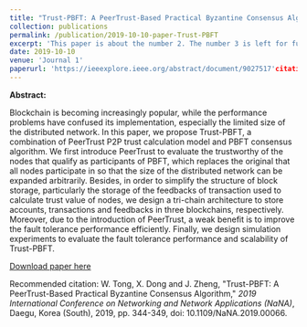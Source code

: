 ```yaml
---
title: "Trust-PBFT: A PeerTrust-Based Practical Byzantine Consensus Algorithm"
collection: publications
permalink: /publication/2019-10-10-paper-Trust-PBFT
excerpt: 'This paper is about the number 2. The number 3 is left for future work.'
date: 2019-10-10
venue: 'Journal 1'
paperurl: 'https://ieeexplore.ieee.org/abstract/document/9027517'citation: 'W. Tong, X. Dong and J. Zheng, "Trust-PBFT: A PeerTrust-Based Practical Byzantine Consensus Algorithm," 2019 International Conference on Networking and Network Applications (NaNA), Daegu, Korea (South), 2019, pp. 344-349, doi: 10.1109/NaNA.2019.00066.'
---
```

**Abstract:**

Blockchain is becoming increasingly popular, while the performance problems have confused its implementation, especially the limited size of the distributed network. In this paper, we propose Trust-PBFT, a combination of PeerTrust P2P trust calculation model and PBFT consensus algorithm. We first introduce PeerTrust to evaluate the trustworthy of the nodes that qualify as participants of PBFT, which replaces the original that all nodes participate in so that the size of the distributed network can be expanded arbitrarily. Besides, in order to simplify the structure of block storage, particularly the storage of the feedbacks of transaction used to calculate trust value of nodes, we design a tri-chain architecture to store accounts, transactions and feedbacks in three blockchains, respectively. Moreover, due to the introduction of PeerTrust, a weak benefit is to improve the fault tolerance performance efficiently. Finally, we design simulation experiments to evaluate the fault tolerance performance and scalability of Trust-PBFT.

[Download paper here](https://ieeexplore.ieee.org/abstract/document/9027517)

Recommended citation: W. Tong, X. Dong and J. Zheng, "Trust-PBFT: A PeerTrust-Based Practical Byzantine Consensus Algorithm," *2019 International Conference on Networking and Network Applications (NaNA)*, Daegu, Korea (South), 2019, pp. 344-349, doi: 10.1109/NaNA.2019.00066.